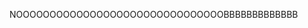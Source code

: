 NOOOOOOOOOOOOOOOOOOOOOOOOOOOOOOOBBBBBBBBBBBBB
<!---
aitazazahsan01/aitazazahsan01 is a ✨ special ✨ repository because its `README.md` (this file) appears on your GitHub profile.
You can click the Preview link to take a look at your changes.
--->
